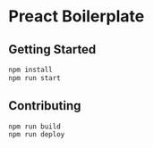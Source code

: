 # Preact Boilerplate

## Getting Started

```bash
npm install
npm run start
```

## Contributing

```bash
npm run build
npm run deploy
```
